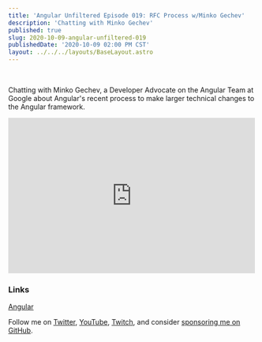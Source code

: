 ```yaml
---
title: 'Angular Unfiltered Episode 019: RFC Process w/Minko Gechev'
description: 'Chatting with Minko Gechev'
published: true
slug: 2020-10-09-angular-unfiltered-019
publishedDate: '2020-10-09 02:00 PM CST'
layout: ../../../layouts/BaseLayout.astro
---
```


<br/>

Chatting with Minko Gechev, a Developer Advocate on the Angular Team at Google about Angular's recent process to make larger technical changes to the Angular framework.

<div class="flex justify-center">
  <iframe width="500" height="315" src="https://www.youtube.com/embed/FlwiKk3EdZs" frameborder="0" allow="accelerometer; autoplay; encrypted-media; gyroscope; picture-in-picture" allowfullscreen></iframe>
</div>

### Links

[Angular](https://angular.io)

Follow me on [Twitter](https://twitter.com/brandontroberts), [YouTube](https://youtube.com/brandonrobertsdev), [Twitch](https://twitch.tv/brandontroberts), and consider [sponsoring me on GitHub](https://github.com/sponsors/brandonroberts).
